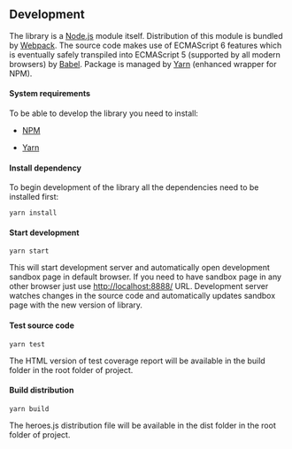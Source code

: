 ## Development
The library is a [Node.js](https://nodejs.org/en/) module itself. Distribution of this module is
bundled by [Webpack](https://webpack.js.org/). The source code makes use of ECMAScript 6 features
which is eventually safely transpiled into ECMAScript 5 (supported by all modern browsers) by 
[Babel](http://babeljs.io/). Package is managed by [Yarn](https://yarnpkg.com/) (enhanced wrapper
for NPM).

#### System requirements
To be able to develop the library you need to install:  

* [NPM](https://docs.npmjs.com/getting-started/installing-node)  

* [Yarn](https://yarnpkg.com/en/docs/install)


#### Install dependency
To begin development of the library all the dependencies need to be installed first:

```
yarn install
```

#### Start development
```
yarn start
```
This will start development server and automatically open development sandbox page in default browser. 
If you need to have sandbox page in any other browser just use [http://localhost:8888/](http://localhost:8888/) URL. 
Development server watches changes in the source code and automatically updates sandbox page with the new version of library.

#### Test source code
```
yarn test
```
The HTML version of test coverage report will be available in the build folder in the root
folder of project.

#### Build distribution
```
yarn build
```
The heroes.js distribution file will be available in the dist folder in the root folder of project.
